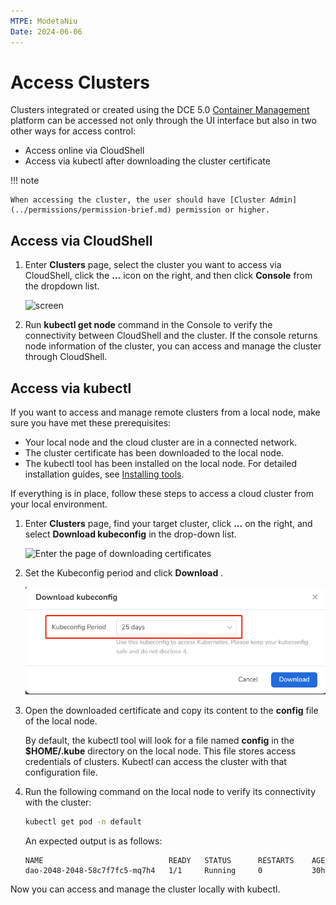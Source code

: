 ```yaml
---
MTPE: ModetaNiu
Date: 2024-06-06
---
```


# Access Clusters

Clusters integrated or created using the DCE 5.0 [Container Management](../../intro/index.md) platform can be accessed not only through the UI interface but also in two other ways for access control:

- Access online via CloudShell
- Access via kubectl after downloading the cluster certificate

!!! note
  
    When accessing the cluster, the user should have [Cluster Admin](../permissions/permission-brief.md) permission or higher.

## Access via CloudShell

1. Enter __Clusters__ page, select the cluster you want to access via CloudShell, click the __...__ icon on the right, and then click __Console__ from the dropdown list.

    ![screen](https://docs.daocloud.io/daocloud-docs-images/docs/en/docs/kpanda/images/cluster-access01.png)

2. Run __kubectl get node__ command in the Console to verify the connectivity between CloudShell and the cluster. If the console returns node information of the cluster, you can access and manage the cluster through CloudShell.

    <!--![screen](https://docs.daocloud.io/daocloud-docs-images/docs/en/docs/kpanda/images/cluster-access01.png)-->

## Access via kubectl

If you want to access and manage remote clusters from a local node, make sure you have met these prerequisites:

- Your local node and the cloud cluster are in a connected network.
- The cluster certificate has been downloaded to the local node.
- The kubectl tool has been installed on the local node. For detailed installation guides, see [Installing tools](https://kubernetes.io/docs/tasks/tools/).

If everything is in place, follow these steps to access a cloud cluster from your local environment.

1. Enter __Clusters__ page, find your target cluster, click __...__ on the right, and select __Download kubeconfig__ in the drop-down list.

    ![Enter the page of downloading certificates](https://docs.daocloud.io/daocloud-docs-images/docs/en/docs/kpanda/images/cluster-access02.png)

2. Set the Kubeconfig period and click __Download__ .

    ![Download certificates](../../images/access-download-cert.png)

3. Open the downloaded certificate and copy its content to the __config__ file of the local node.

    By default, the kubectl tool will look for a file named __config__ in the __$HOME/.kube__ directory on the local node. This file stores access credentials of clusters. Kubectl can access the cluster with that configuration file.

4. Run the following command on the local node to verify its connectivity with the cluster:

    ```sh
    kubectl get pod -n default
    ```

    An expected output is as follows:

    ```none
    NAME                            READY   STATUS      RESTARTS    AGE
    dao-2048-2048-58c7f7fc5-mq7h4   1/1     Running     0           30h
    ```

Now you can access and manage the cluster locally with kubectl.

